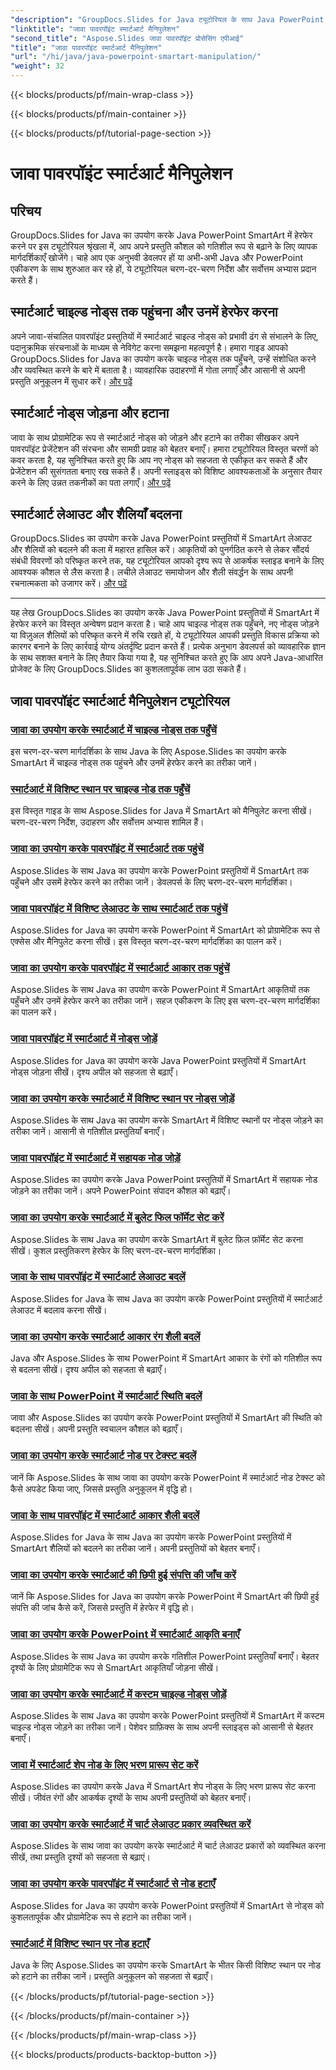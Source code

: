 ```yaml
---
"description": "GroupDocs.Slides for Java ट्यूटोरियल के साथ Java PowerPoint SmartArt को प्रभावी ढंग से मैनिपुलेट करना सीखें। चाइल्ड नोड्स एक्सेस करें, नोड्स जोड़ें, लेआउट बदलें, और बहुत कुछ!"
"linktitle": "जावा पावरपॉइंट स्मार्टआर्ट मैनिपुलेशन"
"second_title": "Aspose.Slides जावा पावरपॉइंट प्रोसेसिंग एपीआई"
"title": "जावा पावरपॉइंट स्मार्टआर्ट मैनिपुलेशन"
"url": "/hi/java/java-powerpoint-smartart-manipulation/"
"weight": 32
---
```


{{< blocks/products/pf/main-wrap-class >}}

{{< blocks/products/pf/main-container >}}

{{< blocks/products/pf/tutorial-page-section >}}

# जावा पावरपॉइंट स्मार्टआर्ट मैनिपुलेशन


## परिचय

GroupDocs.Slides for Java का उपयोग करके Java PowerPoint SmartArt में हेरफेर करने पर इस ट्यूटोरियल श्रृंखला में, आप अपने प्रस्तुति कौशल को गतिशील रूप से बढ़ाने के लिए व्यापक मार्गदर्शिकाएँ खोजेंगे। चाहे आप एक अनुभवी डेवलपर हों या अभी-अभी Java और PowerPoint एकीकरण के साथ शुरुआत कर रहे हों, ये ट्यूटोरियल चरण-दर-चरण निर्देश और सर्वोत्तम अभ्यास प्रदान करते हैं।

## स्मार्टआर्ट चाइल्ड नोड्स तक पहुंचना और उनमें हेरफेर करना

अपने जावा-संचालित पावरपॉइंट प्रस्तुतियों में स्मार्टआर्ट चाइल्ड नोड्स को प्रभावी ढंग से संभालने के लिए, पदानुक्रमिक संरचनाओं के माध्यम से नेविगेट करना समझना महत्वपूर्ण है। हमारा गाइड आपको GroupDocs.Slides for Java का उपयोग करके चाइल्ड नोड्स तक पहुँचने, उन्हें संशोधित करने और व्यवस्थित करने के बारे में बताता है। व्यावहारिक उदाहरणों में गोता लगाएँ और आसानी से अपनी प्रस्तुति अनुकूलन में सुधार करें। [और पढ़ें](./access-child-nodes-smartart-java/)

## स्मार्टआर्ट नोड्स जोड़ना और हटाना

जावा के साथ प्रोग्रामेटिक रूप से स्मार्टआर्ट नोड्स को जोड़ने और हटाने का तरीका सीखकर अपने पावरपॉइंट प्रेजेंटेशन की संरचना और सामग्री प्रवाह को बेहतर बनाएँ। हमारा ट्यूटोरियल विस्तृत चरणों को कवर करता है, यह सुनिश्चित करते हुए कि आप नए नोड्स को सहजता से एकीकृत कर सकते हैं और प्रेजेंटेशन की सुसंगतता बनाए रख सकते हैं। अपनी स्लाइड्स को विशिष्ट आवश्यकताओं के अनुसार तैयार करने के लिए उन्नत तकनीकों का पता लगाएँ। [और पढ़ें](./add-nodes-smartart-java-powerpoint/)

## स्मार्टआर्ट लेआउट और शैलियाँ बदलना

GroupDocs.Slides का उपयोग करके Java PowerPoint प्रस्तुतियों में SmartArt लेआउट और शैलियों को बदलने की कला में महारत हासिल करें। आकृतियों को पुनर्गठित करने से लेकर सौंदर्य संबंधी विवरणों को परिष्कृत करने तक, यह ट्यूटोरियल आपको दृश्य रूप से आकर्षक स्लाइड बनाने के लिए आवश्यक कौशल से लैस करता है। लचीले लेआउट समायोजन और शैली संवर्द्धन के साथ अपनी रचनात्मकता को उजागर करें। [और पढ़ें](./change-smartart-layout-powerpoint-java/)

---

यह लेख GroupDocs.Slides का उपयोग करके Java PowerPoint प्रस्तुतियों में SmartArt में हेरफेर करने का विस्तृत अन्वेषण प्रदान करता है। चाहे आप चाइल्ड नोड्स तक पहुँचने, नए नोड्स जोड़ने या विज़ुअल शैलियों को परिष्कृत करने में रुचि रखते हों, ये ट्यूटोरियल आपकी प्रस्तुति विकास प्रक्रिया को कारगर बनाने के लिए कार्रवाई योग्य अंतर्दृष्टि प्रदान करते हैं। प्रत्येक अनुभाग डेवलपर्स को व्यावहारिक ज्ञान के साथ सशक्त बनाने के लिए तैयार किया गया है, यह सुनिश्चित करते हुए कि आप अपने Java-आधारित प्रोजेक्ट के लिए GroupDocs.Slides का कुशलतापूर्वक लाभ उठा सकते हैं।

## जावा पावरपॉइंट स्मार्टआर्ट मैनिपुलेशन ट्यूटोरियल
### [जावा का उपयोग करके स्मार्टआर्ट में चाइल्ड नोड्स तक पहुँचें](./access-child-nodes-smartart-java/)
इस चरण-दर-चरण मार्गदर्शिका के साथ Java के लिए Aspose.Slides का उपयोग करके SmartArt में चाइल्ड नोड्स तक पहुंचने और उनमें हेरफेर करने का तरीका जानें।
### [स्मार्टआर्ट में विशिष्ट स्थान पर चाइल्ड नोड तक पहुँचें](./access-child-node-specific-position-smartart-java/)
इस विस्तृत गाइड के साथ Aspose.Slides for Java में SmartArt को मैनिपुलेट करना सीखें। चरण-दर-चरण निर्देश, उदाहरण और सर्वोत्तम अभ्यास शामिल हैं।
### [जावा का उपयोग करके पावरपॉइंट में स्मार्टआर्ट तक पहुंचें](./access-smartart-powerpoint-java/)
Aspose.Slides के साथ Java का उपयोग करके PowerPoint प्रस्तुतियों में SmartArt तक पहुँचने और उसमें हेरफेर करने का तरीका जानें। डेवलपर्स के लिए चरण-दर-चरण मार्गदर्शिका।
### [जावा पावरपॉइंट में विशिष्ट लेआउट के साथ स्मार्टआर्ट तक पहुंचें](./access-smartart-specific-layout-java-powerpoint/)
Aspose.Slides for Java का उपयोग करके PowerPoint में SmartArt को प्रोग्रामेटिक रूप से एक्सेस और मैनिपुलेट करना सीखें। इस विस्तृत चरण-दर-चरण मार्गदर्शिका का पालन करें।
### [जावा का उपयोग करके पावरपॉइंट में स्मार्टआर्ट आकार तक पहुंचें](./access-smartart-shape-powerpoint-java/)
Aspose.Slides के साथ Java का उपयोग करके PowerPoint में SmartArt आकृतियों तक पहुँचने और उनमें हेरफेर करने का तरीका जानें। सहज एकीकरण के लिए इस चरण-दर-चरण मार्गदर्शिका का पालन करें।
### [जावा पावरपॉइंट में स्मार्टआर्ट में नोड्स जोड़ें](./add-nodes-smartart-java-powerpoint/)
Aspose.Slides for Java का उपयोग करके Java PowerPoint प्रस्तुतियों में SmartArt नोड्स जोड़ना सीखें। दृश्य अपील को सहजता से बढ़ाएँ।
### [जावा का उपयोग करके स्मार्टआर्ट में विशिष्ट स्थान पर नोड्स जोड़ें](./add-nodes-specific-position-smartart-java/)
Aspose.Slides के साथ Java का उपयोग करके SmartArt में विशिष्ट स्थानों पर नोड्स जोड़ने का तरीका जानें। आसानी से गतिशील प्रस्तुतियाँ बनाएँ।
### [जावा पावरपॉइंट में स्मार्टआर्ट में सहायक नोड जोड़ें](./add-assistant-node-smartart-java-powerpoint/)
Aspose.Slides का उपयोग करके Java PowerPoint प्रस्तुतियों में SmartArt में सहायक नोड जोड़ने का तरीका जानें। अपने PowerPoint संपादन कौशल को बढ़ाएँ।
### [जावा का उपयोग करके स्मार्टआर्ट में बुलेट फिल फॉर्मेट सेट करें](./set-bullet-fill-format-smartart-java/)
Aspose.Slides के साथ Java का उपयोग करके SmartArt में बुलेट फ़िल फ़ॉर्मेट सेट करना सीखें। कुशल प्रस्तुतिकरण हेरफेर के लिए चरण-दर-चरण मार्गदर्शिका।
### [जावा के साथ पावरपॉइंट में स्मार्टआर्ट लेआउट बदलें](./change-smartart-layout-powerpoint-java/)
Aspose.Slides for Java के साथ Java का उपयोग करके PowerPoint प्रस्तुतियों में स्मार्टआर्ट लेआउट में बदलाव करना सीखें।
### [जावा का उपयोग करके स्मार्टआर्ट आकार रंग शैली बदलें](./change-smartart-shape-color-style-java/)
Java और Aspose.Slides के साथ PowerPoint में SmartArt आकार के रंगों को गतिशील रूप से बदलना सीखें। दृश्य अपील को सहजता से बढ़ाएँ।
### [जावा के साथ PowerPoint में स्मार्टआर्ट स्थिति बदलें](./change-smartart-state-powerpoint-java/)
जावा और Aspose.Slides का उपयोग करके PowerPoint प्रस्तुतियों में SmartArt की स्थिति को बदलना सीखें। अपनी प्रस्तुति स्वचालन कौशल को बढ़ाएँ।
### [जावा का उपयोग करके स्मार्टआर्ट नोड पर टेक्स्ट बदलें](./change-text-smartart-node-java/)
जानें कि Aspose.Slides के साथ जावा का उपयोग करके PowerPoint में स्मार्टआर्ट नोड टेक्स्ट को कैसे अपडेट किया जाए, जिससे प्रस्तुति अनुकूलन में वृद्धि हो।
### [जावा के साथ पावरपॉइंट में स्मार्टआर्ट आकार शैली बदलें](./change-smartart-shape-style-powerpoint-java/)
Aspose.Slides for Java के साथ Java का उपयोग करके PowerPoint प्रस्तुतियों में SmartArt शैलियों को बदलने का तरीका जानें। अपनी प्रस्तुतियों को बेहतर बनाएँ।
### [जावा का उपयोग करके स्मार्टआर्ट की छिपी हुई संपत्ति की जाँच करें](./check-smartart-hidden-property-java/)
जानें कि Aspose.Slides for Java का उपयोग करके PowerPoint में SmartArt की छिपी हुई संपत्ति की जांच कैसे करें, जिससे प्रस्तुति में हेरफेर में वृद्धि हो।
### [जावा का उपयोग करके PowerPoint में स्मार्टआर्ट आकृति बनाएँ](./create-smartart-shape-powerpoint-java/)
Aspose.Slides के साथ Java का उपयोग करके गतिशील PowerPoint प्रस्तुतियाँ बनाएँ। बेहतर दृश्यों के लिए प्रोग्रामेटिक रूप से SmartArt आकृतियाँ जोड़ना सीखें।
### [जावा का उपयोग करके स्मार्टआर्ट में कस्टम चाइल्ड नोड्स जोड़ें](./add-custom-child-nodes-smartart-java/)
Aspose.Slides के साथ Java का उपयोग करके PowerPoint प्रस्तुतियों में SmartArt में कस्टम चाइल्ड नोड्स जोड़ने का तरीका जानें। पेशेवर ग्राफ़िक्स के साथ अपनी स्लाइड्स को आसानी से बेहतर बनाएँ।
### [जावा में स्मार्टआर्ट शेप नोड के लिए भरण प्रारूप सेट करें](./set-fill-format-smartart-shape-node-java/)
Aspose.Slides का उपयोग करके Java में SmartArt शेप नोड्स के लिए भरण प्रारूप सेट करना सीखें। जीवंत रंगों और आकर्षक दृश्यों के साथ अपनी प्रस्तुतियों को बेहतर बनाएँ।
### [जावा का उपयोग करके स्मार्टआर्ट में चार्ट लेआउट प्रकार व्यवस्थित करें](./organize-chart-layout-type-smartart-java/)
Aspose.Slides के साथ जावा का उपयोग करके स्मार्टआर्ट में चार्ट लेआउट प्रकारों को व्यवस्थित करना सीखें, तथा प्रस्तुति दृश्यों को सहजता से बढ़ाएं।
### [जावा का उपयोग करके पावरपॉइंट में स्मार्टआर्ट से नोड हटाएँ](./remove-node-smartart-powerpoint-java/)
Aspose.Slides for Java का उपयोग करके PowerPoint प्रस्तुतियों में SmartArt से नोड्स को कुशलतापूर्वक और प्रोग्रामेटिक रूप से हटाने का तरीका जानें।
### [स्मार्टआर्ट में विशिष्ट स्थान पर नोड हटाएँ](./remove-node-specific-position-smartart-java/)
Java के लिए Aspose.Slides का उपयोग करके SmartArt के भीतर किसी विशिष्ट स्थान पर नोड को हटाने का तरीका जानें। प्रस्तुति अनुकूलन को सहजता से बढ़ाएँ।

{{< /blocks/products/pf/tutorial-page-section >}}

{{< /blocks/products/pf/main-container >}}

{{< /blocks/products/pf/main-wrap-class >}}

{{< blocks/products/products-backtop-button >}}